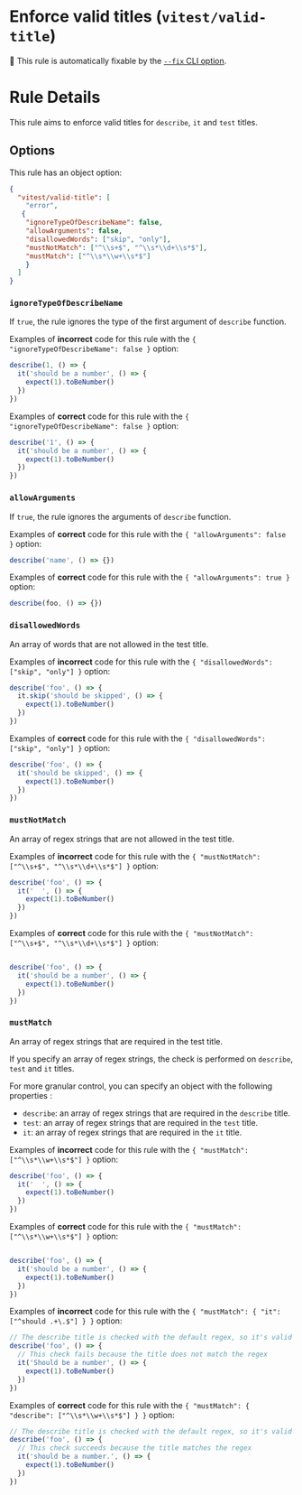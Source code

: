 # Enforce valid titles (`vitest/valid-title`)

🔧 This rule is automatically fixable by the [`--fix` CLI option](https://eslint.org/docs/latest/user-guide/command-line-interface#--fix).

<!-- end auto-generated rule header -->

# Rule Details

This rule aims to enforce valid titles for `describe`, `it` and `test` titles.

## Options

This rule has an object option:

```json
{
  "vitest/valid-title": [
	"error",
   { 
    "ignoreTypeOfDescribeName": false,
    "allowArguments": false,
    "disallowedWords": ["skip", "only"],
    "mustNotMatch": ["^\\s+$", "^\\s*\\d+\\s*$"],
    "mustMatch": ["^\\s*\\w+\\s*$"]
    }
  ]
}
```

### `ignoreTypeOfDescribeName`

If `true`, the rule ignores the type of the first argument of `describe` function.

Examples of **incorrect** code for this rule with the `{ "ignoreTypeOfDescribeName": false }` option:

```js
describe(1, () => {
  it('should be a number', () => {
	expect(1).toBeNumber()
  })
})
```

Examples of **correct** code for this rule with the `{ "ignoreTypeOfDescribeName": false }` option:

```js
describe('1', () => {
  it('should be a number', () => {
	expect(1).toBeNumber()
  })
})
```

### `allowArguments`

If `true`, the rule ignores the arguments of `describe` function.

Examples of **correct** code for this rule with the `{ "allowArguments": false }` option:

```js
describe('name', () => {})
```

Examples of **correct** code for this rule with the `{ "allowArguments": true }` option:

```js
describe(foo, () => {})
```

### `disallowedWords`

An array of words that are not allowed in the test title.

Examples of **incorrect** code for this rule with the `{ "disallowedWords": ["skip", "only"] }` option:

```js
describe('foo', () => {
  it.skip('should be skipped', () => {
	expect(1).toBeNumber()
  })
})
```

Examples of **correct** code for this rule with the `{ "disallowedWords": ["skip", "only"] }` option:

```js
describe('foo', () => {
  it('should be skipped', () => {
	expect(1).toBeNumber()
  })
})
```

### `mustNotMatch`

An array of regex strings that are not allowed in the test title.

Examples of **incorrect** code for this rule with the `{ "mustNotMatch": ["^\\s+$", "^\\s*\\d+\\s*$"] }` option:

```js
describe('foo', () => {
  it('  ', () => {
	expect(1).toBeNumber()
  })
})
```

Examples of **correct** code for this rule with the `{ "mustNotMatch": ["^\\s+$", "^\\s*\\d+\\s*$"] }` option:

```js

describe('foo', () => {
  it('should be a number', () => {
	expect(1).toBeNumber()
  })
})
```

### `mustMatch`

An array of regex strings that are required in the test title.

If you specify an array of regex strings, the check is performed on `describe`, `test` and `it` titles.

For more granular control, you can specify an object with the following properties :

- `describe`: an array of regex strings that are required in the `describe` title.
- `test`: an array of regex strings that are required in the `test` title.
- `it`: an array of regex strings that are required in the `it` title.

Examples of **incorrect** code for this rule with the `{ "mustMatch": ["^\\s*\\w+\\s*$"] }` option:

```js
describe('foo', () => {
  it('  ', () => {
	expect(1).toBeNumber()
  })
})
```

Examples of **correct** code for this rule with the `{ "mustMatch": ["^\\s*\\w+\\s*$"] }` option:

```js

describe('foo', () => {
  it('should be a number', () => {
	expect(1).toBeNumber()
  })
})
```

Examples of **incorrect** code for this rule with the `{ "mustMatch": { "it": ["^should .+\.$"] } }` option:

```js
// The describe title is checked with the default regex, so it's valid 
describe('foo', () => {
  // This check fails because the title does not match the regex  
  it('Should be a number', () => {
    expect(1).toBeNumber()
  })
})
```

Examples of **correct** code for this rule with the `{ "mustMatch": { "describe": ["^\\s*\\w+\\s*$"] } }` option:

```js
// The describe title is checked with the default regex, so it's valid
describe('foo', () => {
  // This check succeeds because the title matches the regex  
  it('should be a number.', () => {
    expect(1).toBeNumber()
  })
})
```
